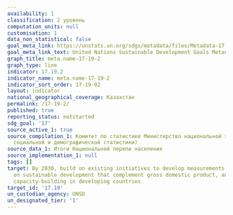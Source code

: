 ```yaml
---
availability: 1
classification: 2 уровень
computation_units: null
customisation: 1
data_non_statistical: false
goal_meta_link: https://unstats.un.org/sdgs/metadata/files/Metadata-17-19-02a.pdf
goal_meta_link_text: United Nations Sustainable Development Goals Metadata (pdf 468kB)
graph_title: meta.name-17-19-2
graph_type: line
indicator: 17.19.2
indicator_name: meta.name-17-19-2
indicator_sort_order: 17-19-02
layout: indicator
national_geographical_coverage: Казахстан
permalink: /17-19-2/
published: true
reporting_status: notstarted
sdg_goal: '17'
source_active_1: true
source_compilation_1: Комитет по статистике Министерство национальной экономики РК  (Управление
  социальной и демографической статистики)
source_data_1: Итоги Национальной перепи населения
source_implementation_1: null
tags: []
target: By 2030, build on existing initiatives to develop measurements of progress
  on sustainable development that complement gross domestic product, and support statistical
  capacity-building in developing countries
target_id: '17.19'
un_custodian_agency: UNSD
un_designated_tier: '1'
---
```

